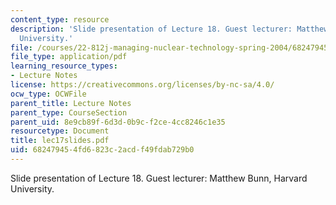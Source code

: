 ```yaml
---
content_type: resource
description: 'Slide presentation of Lecture 18. Guest lecturer: Matthew Bunn, Harvard
  University.'
file: /courses/22-812j-managing-nuclear-technology-spring-2004/682479454fd6823c2acdf49fdab729b0_lec17slides.pdf
file_type: application/pdf
learning_resource_types:
- Lecture Notes
license: https://creativecommons.org/licenses/by-nc-sa/4.0/
ocw_type: OCWFile
parent_title: Lecture Notes
parent_type: CourseSection
parent_uid: 8e9cb89f-6d3d-0b9c-f2ce-4cc8246c1e35
resourcetype: Document
title: lec17slides.pdf
uid: 68247945-4fd6-823c-2acd-f49fdab729b0
---
```

Slide presentation of Lecture 18. Guest lecturer: Matthew Bunn, Harvard University.